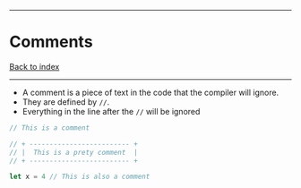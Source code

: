 
---
# Comments

[Back to index](../README.md)

---

- A comment is a piece of text in the code that the compiler will ignore.
- They are defined by `//`.
- Everything in the line after the `//` will be ignored

```Rust
// This is a comment

// + ------------------------- +
// |  This is a prety comment  |
// + ------------------------- +

let x = 4 // This is also a comment
```